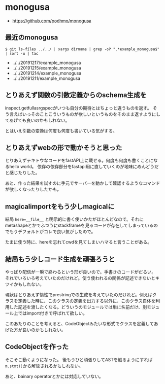 # monogusa

- https://github.com/podhmo/monogusa

## 最近のmonogusa

```
$ git ls-files ../../ | xargs dirname | grep -oP ".*example_monogusa$" | sort -u | tac
```

- ../../20191217/example_monogusa
- ../../20191215/example_monogusa
- ../../20191214/example_monogusa
- ../../20191211/example_monogusa

## とりあえず関数の引数定義からのschema生成を

inspect.getfullasrgspecがいつも自分の期待とはちょっと違うものを返す。
そう言えばいっそのことこういうものが欲しいというものをそのまま返すようにしてあげても良いのかもしれない。

とはいえ引数の変換は何度も何度も書いている気がする。

## とりあえずwebの形で動かそうと思った

とりあえずテキトウなコードをfastAPI上に載せる。何度も何度も書くことになるhello world。
依存の依存部分をfastapi用に直していくのが地味にめんどうだと感じたりした。

あと、作った結果を試すのに手元でサーバーを動かして確認するようなコマンドが欲しくなったりしたかも。

## magicalimportをもう少しmagicalに

結局 `here=__file__` と明示的に書く使いかたがほとんどなので。それにmetashapeとかでふつうにstackframeを見るコードが存在してしまっているのでもうデフォルトがコレで良い気がしたので。

たまに使う時に、hereを忘れてcwdを見てしまいハマると言うことがある。

## 結局もう少しコード生成を頑張ろうと

やっぱり配信が一瞬で終わるという形が良いので。手書きのコードがだるい。
それでいろいろ考えていたのだけれど。使う使われるの関係が記述できないとキツイかもしれない。

現状はとりあえず惰性でprestringでの生成を考えていたのだけれど。例えばクラスを定義した時に、このクラスの定義を出力する以外に、このクラス自体を利用した記述を渡したくなる。どういうのモジュールでは単に名前だけ、別モジュール上ではimport付きで呼ばれて欲しい。

このあたりのことを考えると、CodeObjectみたいな形式でクラスを定義してあげた方が良いのかもしれない。

## CodeObjectを作った

そこそこ動くようになった。
後もうひと頑張りしてASTを触るようにすれば`m.stmt()`から解放されるかもしれない。

あと、bainary operatorとかには対応していない。
